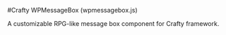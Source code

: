 #Crafty WPMessageBox (wpmessagebox.js)

A customizable RPG-like message box component for Crafty framework.